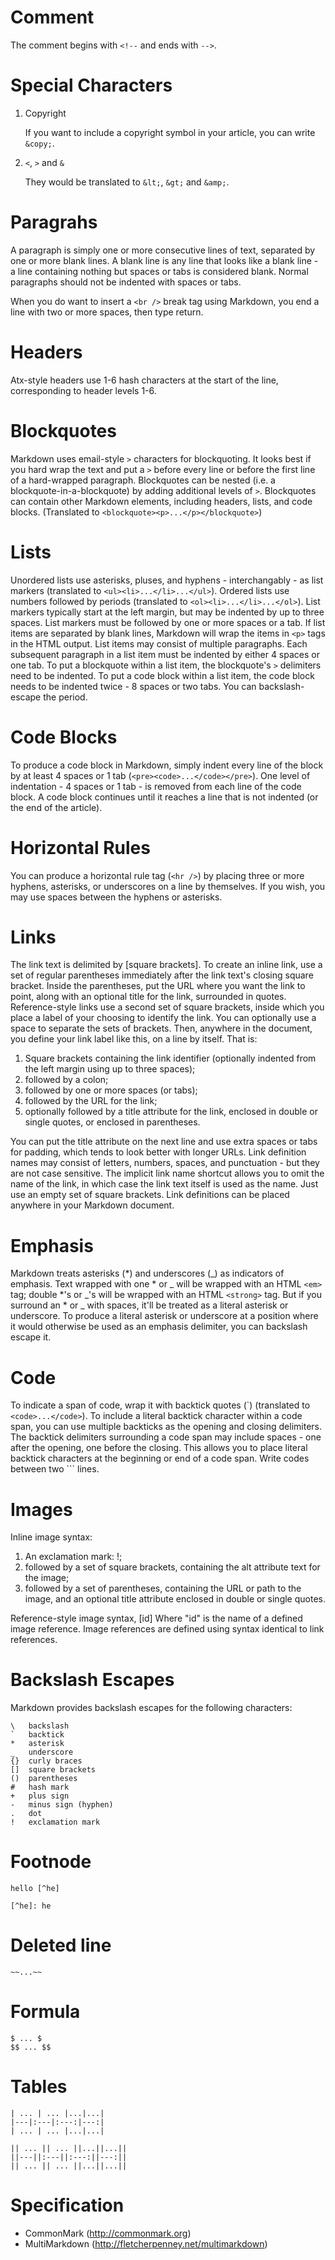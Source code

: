 ﻿<!--
#
# Copyright (c) 2015, Xin YUAN, courses of Zhejiang University
# All rights reserved.
#
# This program is free software; you can redistribute it and/or
# modify it under the terms of the 2-Clause BSD License.
#
# Author contact information:
#   yxxinyuan@zju.edu.cn
#
-->

# Comment

The comment begins with `<!--` and ends with `-->`.

# Special Characters

1. Copyright

	If you want to include a copyright symbol in your article, you can write `&copy;`.

1. `<`, `>` and `&`

	They would be translated to `&lt;`, `&gt;` and `&amp;`.

# Paragrahs

A paragraph is simply one or more consecutive lines of text, separated by one or more blank lines.
A blank line is any line that looks like a blank line - a line containing nothing but spaces or tabs is considered blank.
Normal paragraphs should not be indented with spaces or tabs.

When you do want to insert a `<br />` break tag using Markdown, you end a line with two or more spaces, then type return.

# Headers

Atx-style headers use 1-6 hash characters at the start of the line, corresponding to header levels 1-6.

# Blockquotes

Markdown uses email-style `>` characters for blockquoting.
It looks best if you hard wrap the text and put a `>` before every line or before the first line of a hard-wrapped paragraph.
Blockquotes can be nested (i.e. a blockquote-in-a-blockquote) by adding additional levels of `>`.
Blockquotes can contain other Markdown elements, including headers, lists, and code blocks.
(Translated to `<blockquote><p>...</p></blockquote>`)

# Lists

Unordered lists use asterisks, pluses, and hyphens - interchangably - as list markers (translated to `<ul><li>...</li>...</ul>`).
Ordered lists use numbers followed by periods (translated to `<ol><li>...</li>...</ol>`).
List markers typically start at the left margin, but may be indented by up to three spaces. List markers must be followed by one or more spaces or a tab.
If list items are separated by blank lines, Markdown will wrap the items in `<p>` tags in the HTML output.
List items may consist of multiple paragraphs. Each subsequent paragraph in a list item must be indented by either 4 spaces or one tab.
To put a blockquote within a list item, the blockquote's `>` delimiters need to be indented.
To put a code block within a list item, the code block needs to be indented twice - 8 spaces or two tabs.
You can backslash-escape the period.

# Code Blocks

To produce a code block in Markdown, simply indent every line of the block by at least 4 spaces or 1 tab (`<pre><code>...</code></pre>`).
One level of indentation - 4 spaces or 1 tab - is removed from each line of the code block.
A code block continues until it reaches a line that is not indented (or the end of the article).

# Horizontal Rules

You can produce a horizontal rule tag (`<hr />`) by placing three or more hyphens, asterisks, or underscores on a line by themselves.
If you wish, you may use spaces between the hyphens or asterisks.

# Links

The link text is delimited by [square brackets].
To create an inline link, use a set of regular parentheses immediately after the link text's closing square bracket. Inside the parentheses, put the URL where you want the link to point, along with an optional title for the link, surrounded in quotes.
Reference-style links use a second set of square brackets, inside which you place a label of your choosing to identify the link.
You can optionally use a space to separate the sets of brackets.
Then, anywhere in the document, you define your link label like this, on a line by itself.
That is:

1. Square brackets containing the link identifier (optionally indented from the left margin using up to three spaces);
1. followed by a colon;
1. followed by one or more spaces (or tabs);
1. followed by the URL for the link;
1. optionally followed by a title attribute for the link, enclosed in double or single quotes, or enclosed in parentheses.

You can put the title attribute on the next line and use extra spaces or tabs for padding, which tends to look better with longer URLs.
Link definition names may consist of letters, numbers, spaces, and punctuation - but they are not case sensitive.
The implicit link name shortcut allows you to omit the name of the link, in which case the link text itself is used as the name. Just use an empty set of square brackets.
Link definitions can be placed anywhere in your Markdown document.

# Emphasis

Markdown treats asterisks (*) and underscores (_) as indicators of emphasis. Text wrapped with one * or _ will be wrapped with an HTML `<em>` tag; double *'s or _'s will be wrapped with an HTML `<strong>` tag.
But if you surround an * or _ with spaces, it'll be treated as a literal asterisk or underscore.
To produce a literal asterisk or underscore at a position where it would otherwise be used as an emphasis delimiter, you can backslash escape it.

# Code

To indicate a span of code, wrap it with backtick quotes (\`) (translated to `<code>...</code>`).
To include a literal backtick character within a code span, you can use multiple backticks as the opening and closing delimiters.
The backtick delimiters surrounding a code span may include spaces - one after the opening, one before the closing. This allows you to place literal backtick characters at the beginning or end of a code span.
Write codes between two \`\`\` lines.

# Images

Inline image syntax:

1. An exclamation mark: !;
1. followed by a set of square brackets, containing the alt attribute text for the image;
1. followed by a set of parentheses, containing the URL or path to the image, and an optional title attribute enclosed in double or single quotes.

Reference-style image syntax, [id]
Where "id" is the name of a defined image reference. Image references are defined using syntax identical to link references.

# Backslash Escapes

Markdown provides backslash escapes for the following characters:

```
\   backslash
`   backtick
*   asterisk
_   underscore
{}  curly braces
[]  square brackets
()  parentheses
#   hash mark
+   plus sign
-   minus sign (hyphen)
.   dot
!   exclamation mark
```

# Footnode

```
hello [^he]

[^he]: he
```

# Deleted line

```
~~...~~
```

# Formula

```
$ ... $
$$ ... $$
```

# Tables

```
| ... | ... |...|...|
|---|:---|:---:|---:|
| ... | ... |...|...|

|| ... || ... ||...||...||
||---||:---||:---:||---:||
|| ... || ... ||...||...||
```

# Specification

* CommonMark (http://commonmark.org)
* MultiMarkdown (http://fletcherpenney.net/multimarkdown)
